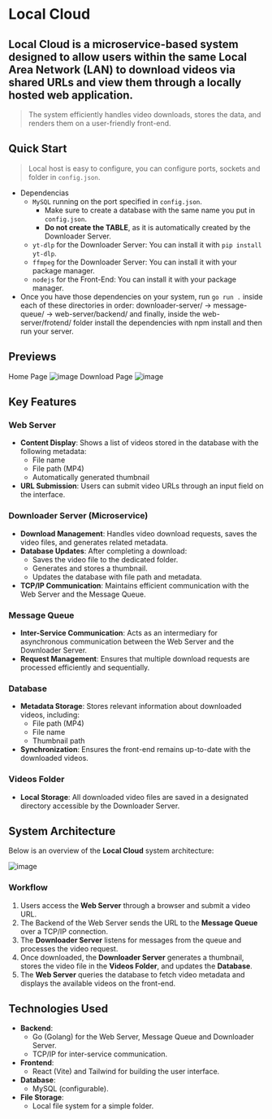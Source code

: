 # Local Cloud

**Local Cloud** is a microservice-based system designed to allow users within the same **Local Area Network (LAN)** to download videos via shared URLs and view them through a locally hosted web application. 
-
> The system efficiently handles video downloads, stores the data, and renders them on a user-friendly front-end.


## Quick Start
> Local host is easy to configure, you can configure ports, sockets and folder in `config.json`.
- Dependencias
  - `MySQL` running on the port specified in `config.json`.
    - Make sure to create a database with the same name you put in `config.json`.
    - **Do not create the TABLE**, as it is automatically created by the Downloader Server.
  - `yt-dlp` for the Downloader Server: You can install it with `pip install yt-dlp`.
  - `ffmpeg` for the Downloader Server: You can install it with your package manager.
  - `nodejs` for the Front-End: You can install it with your package manager.
- Once you have those dependencies on your system, run `go run .` inside each of these directories in order: downloader-server/ -> message-queue/ -> web-server/backend/ and finally, inside the web-server/frotend/ folder install the dependencies with npm install and then run your server.
## Previews
Home Page
![image](https://github.com/user-attachments/assets/fb5f8b1b-9f6c-4259-a6fd-5f55178f1573)
Download Page
![image](https://github.com/user-attachments/assets/b64a45d0-f6d0-49ff-bae3-edad9ca8e7af)


## **Key Features**

### **Web Server**  
- **Content Display**: Shows a list of videos stored in the database with the following metadata:  
  - File name  
  - File path (MP4)  
  - Automatically generated thumbnail
- **URL Submission**: Users can submit video URLs through an input field on the interface.

### **Downloader Server (Microservice)**
- **Download Management**: Handles video download requests, saves the video files, and generates related metadata.  
- **Database Updates**: After completing a download:
  - Saves the video file to the dedicated folder.
  - Generates and stores a thumbnail.
  - Updates the database with file path and metadata.  
- **TCP/IP Communication**: Maintains efficient communication with the Web Server and the Message Queue.

### **Message Queue**  
- **Inter-Service Communication**: Acts as an intermediary for asynchronous communication between the Web Server and the Downloader Server.  
- **Request Management**: Ensures that multiple download requests are processed efficiently and sequentially.

### **Database**  
- **Metadata Storage**: Stores relevant information about downloaded videos, including:  
  - File path (MP4)  
  - File name  
  - Thumbnail path  
- **Synchronization**: Ensures the front-end remains up-to-date with the downloaded videos.

### **Videos Folder**  
- **Local Storage**: All downloaded video files are saved in a designated directory accessible by the Downloader Server.


## **System Architecture**

Below is an overview of the **Local Cloud** system architecture:

![image](https://github.com/user-attachments/assets/07858769-96fc-4783-90f0-f4119d6d36d4)

### **Workflow**  
1. Users access the **Web Server** through a browser and submit a video URL.  
2. The Backend of the Web Server sends the URL to the **Message Queue** over a TCP/IP connection.  
3. The **Downloader Server** listens for messages from the queue and processes the video request.  
4. Once downloaded, the **Downloader Server** generates a thumbnail, stores the video file in the **Videos Folder**, and updates the **Database**.  
5. The **Web Server** queries the database to fetch video metadata and displays the available videos on the front-end.  


## **Technologies Used**

- **Backend**:  
  - Go (Golang) for the Web Server, Message Queue and Downloader Server.  
  - TCP/IP for inter-service communication.  
- **Frontend**:  
  - React (Vite) and Tailwind for building the user interface.  
- **Database**:  
  - MySQL (configurable).  
- **File Storage**:  
  - Local file system for a simple folder.  



